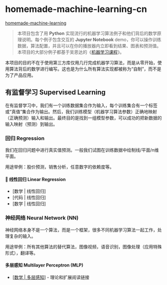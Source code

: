 # homemade-machine-learning-cn
[homemade-machine-learning](https://github.com/trekhleb/homemade-machine-learning)

> 本项目包含了用 **Python** 实现流行的机器学习算法例子和他们背后的数学原理说明。每个例子包含交互的 **Jupyter Notebook** demo，你可以操作训练数据，算法配置，并且可以在你的播放器内立即看到结果、图表和预测值。本项目的大部分例子都基于吴恩达的《[机器学习课程](https://www.coursera.org/learn/machine-learning)》。

本项目的目的不在于使用第三方库仅用几行完成机器学习算法，而是从零开始，使用算法背后的数学进行编写。这也是为什么所有算法实现都被称为“自制”，而不是为了产品应用。

## 有监督学习 Supervised Learning

在有监督学习中，我们有一个训练数据集合作为输入，每个训练集合有一个标签或“真值”集合作为输出。然后，我们训练模型（机器学习算法参数）正确地映射（正确预测）输入和输出。最终目的是找到一组模型参数，可以成功的把新数据的输入映射（预测）到输出。

### 回归 Regression

我们在回归问题中进行真实值预测。一般我们试图在训练数据中绘制线/平面/n维平面。

用途举例：股价预测，销售分析，任意数字的依赖度等。

#### 🤖 线性回归 Linear Regression

* [数学 | 线性回归]
* [代码 | 线性回归]
* [数学 | 线性回归]

### 神经网络 Neural Network (NN)

神经网络本身不是一个算法，而是一个框架，很多不同机器学习算法一起工作，处理复杂的输入。

用途举例：所有其他算法的替代算法，图像视频，语音识别，图像处理（应用特殊形式），翻译等。

#### 多层感知 Multilayer Perceptron (MLP)

* [[数学 | 多层感知](/homemade/neural_network/README.md)] - 理论和扩展阅读链接



